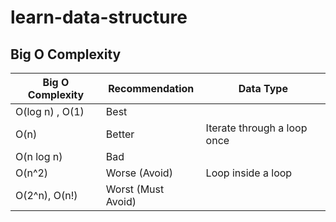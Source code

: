 # learn-data-structure
## Big O Complexity
| Big O Complexity | Recommendation | Data Type | 
| --- | --- | --- | 
| O(log n) , O(1) | Best | | 
| O(n) | Better | Iterate through a loop once | 
| O(n log n) | Bad | | 
| O(n^2) | Worse (Avoid) | Loop inside a loop | 
| O(2^n), O(n!) | Worst (Must Avoid) | |



